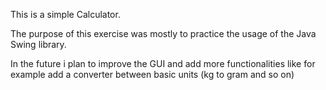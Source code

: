 This is a simple Calculator.

The purpose of this exercise was mostly to practice the usage of the Java Swing library.

In the future i plan to improve the GUI and add more functionalities like for example add a converter between basic units (kg to gram and so on)